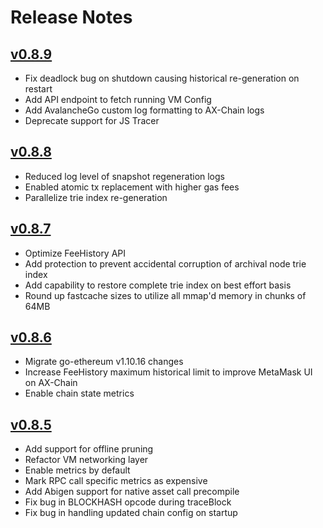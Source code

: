 # Release Notes

## [v0.8.9](https://github.com/axiacoin/axia-network-v2-coreth/releases/tag/v0.8.9)
- Fix deadlock bug on shutdown causing historical re-generation on restart
- Add API endpoint to fetch running VM Config
- Add AvalancheGo custom log formatting to AX-Chain logs
- Deprecate support for JS Tracer

## [v0.8.8](https://github.com/axiacoin/axia-network-v2-coreth/releases/tag/v0.8.8)

- Reduced log level of snapshot regeneration logs
- Enabled atomic tx replacement with higher gas fees
- Parallelize trie index re-generation

## [v0.8.7](https://github.com/axiacoin/axia-network-v2-coreth/releases/tag/v0.8.7)

- Optimize FeeHistory API
- Add protection to prevent accidental corruption of archival node trie index
- Add capability to restore complete trie index on best effort basis
- Round up fastcache sizes to utilize all mmap'd memory in chunks of 64MB

## [v0.8.6](https://github.com/axiacoin/axia-network-v2-coreth/releases/tag/v0.8.6)

- Migrate go-ethereum v1.10.16 changes
- Increase FeeHistory maximum historical limit to improve MetaMask UI on AX-Chain
- Enable chain state metrics

## [v0.8.5](https://github.com/axiacoin/axia-network-v2-coreth/releases/tag/v0.8.5)

- Add support for offline pruning
- Refactor VM networking layer
- Enable metrics by default
- Mark RPC call specific metrics as expensive
- Add Abigen support for native asset call precompile
- Fix bug in BLOCKHASH opcode during traceBlock
- Fix bug in handling updated chain config on startup
